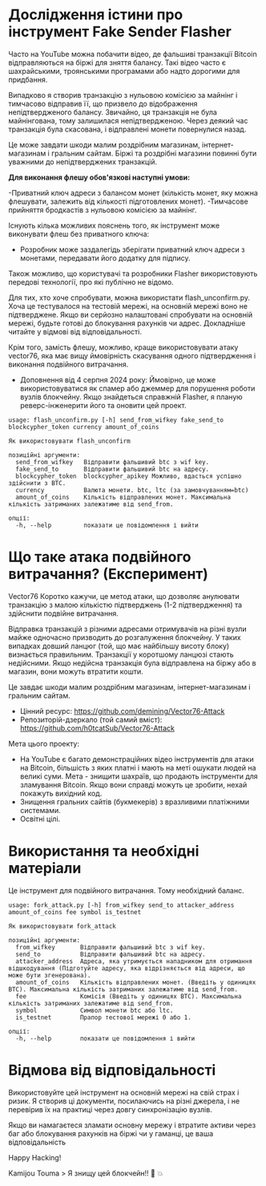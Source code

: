 # Дослідження істини про інструмент Fake Sender Flasher

Часто на YouTube можна побачити відео, де фальшиві транзакції Bitcoin відправляються на біржі для зняття балансу. Такі відео часто є шахрайськими, троянськими програмами або надто дорогими для придбання.

Випадково я створив транзакцію з нульовою комісією за майнінг і тимчасово відправив її, що призвело до відображення непідтвердженого балансу. Звичайно, ця транзакція не була майнінгована, тому залишилася непідтвердженою. Через деякий час транзакція була скасована, і відправлені монети повернулися назад.

Це може завдати шкоди малим роздрібним магазинам, інтернет-магазинам і гральним сайтам. Біржі та роздрібні магазини повинні бути уважними до непідтверджених транзакцій.

**Для виконання флешу обов'язкові наступні умови:**

-Приватний ключ адреси з балансом монет (кількість монет, яку можна флешувати, залежить від кількості підготовлених монет).
-Тимчасове прийняття бродкастів з нульовою комісією за майнінг.

Існують кілька можливих пояснень того, як інструмент може виконувати флеш без приватного ключа:

- Розробник може заздалегідь зберігати приватний ключ адреси з монетами, передавати його додатку для підпису.

Також можливо, що користувачі та розробники Flasher використовують передові технології, про які публічно не відомо.

Для тих, хто хоче спробувати, можна використати flash_unconfirm.py. Хоча це тестувалося на тестовій мережі, на основній мережі воно не підтверджене. Якщо ви серйозно налаштовані спробувати на основній мережі, будьте готові до блокування рахунків чи адрес. Докладніше читайте у відмові від відповідальності.

Крім того, замість флешу, можливо, краще використовувати атаку vector76, яка має вищу ймовірність скасування одного підтвердження і виконання подвійного витрачання.

- Доповнення від 4 серпня 2024 року: Ймовірно, це може використовуватися як спамер або джеммер для порушення роботи вузлів блокчейну. Якщо знайдеться справжній Flasher, я планую реверс-інженерити його та оновити цей проект.


```
usage: flash_unconfirm.py [-h] send_from_wifkey fake_send_to blockcypher_token currency amount_of_coins

Як використовувати flash_unconfirm

позиційні аргументи:
  send_from_wifkey   Відправити фальшивий btc з wif key.
  fake_send_to       Відправити фальшивий btc на адресу.
  blockcypher_token  blockcypher_apikey Можливо, вдасться успішно здійснити з BTC.
  currency           Валюта монети. btc, ltc (за замовчуванням=btc)
  amount_of_coins    Кількість відправлених монет. Максимальна кількість затриманих залежатиме від send_from.

опції:
  -h, --help         показати це повідомлення і вийти

```

# Що таке атака подвійного витрачання? (Експеримент)

Vector76     Коротко кажучи, це метод атаки, що дозволяє анулювати транзакцію з малою кількістю підтверджень (1-2 підтвердження) та здійснити подвійне витрачання.

Відправка транзакцій з різними адресами отримувачів на різні вузли майже одночасно призводить до розгалуження блокчейну. У таких випадках довший ланцюг (той, що має найбільшу висоту блоку) визнається правильним. Транзакції у коротшому ланцюзі стають недійсними. Якщо недійсна транзакція була відправлена на біржу або в магазин, вони можуть втратити кошти.

Це завдає шкоди малим роздрібним магазинам, інтернет-магазинам і гральним сайтам.

- Цінний ресурс: https://github.com/demining/Vector76-Attack
- Репозиторій-дзеркало (той самий вміст): https://github.com/h0tcatSub/Vector76-Attack

Мета цього проекту:

- На YouTube є багато демонстраційних відео інструментів для атаки на Bitcoin, більшість з яких платні і мають на меті ошукати людей на великі суми. Мета - знищити шахраїв, що продають інструменти для зламування Bitcoin. Якщо вони справді можуть це зробити, нехай покажуть вихідний код.
- Знищення гральних сайтів (букмекерів) з вразливими платіжними системами.
- Освітні цілі.

# Використання та необхідні матеріали

Це інструмент для подвійного витрачання. Тому необхідний баланс.

```
usage: fork_attack.py [-h] from_wifkey send_to attacker_address amount_of_coins fee symbol is_testnet

Як використовувати fork_attack

позиційні аргументи:
  from_wifkey       Відправити фальшивий btc з wif key.
  send_to           Відправити фальшивий btc на адресу.
  attacker_address  Адреса, яка утримується нападником для отримання відшкодування (Підготуйте адресу, яка відрізняється від адреси, що може бути згенерована).
  amount_of_coins   Кількість відправлених монет. (Введіть у одиницях BTC). Максимальна кількість затриманих залежатиме від send_from.
  fee               Комісія (Введіть у одиницях BTC). Максимальна кількість затриманих залежатиме від send_from.
  symbol            Символ монети btc або ltc.
  is_testnet        Прапор тестової мережі 0 або 1.

опції:
  -h, --help        показати це повідомлення і вийти

```

# Відмова від відповідальності

Використовуйте цей інструмент на основній мережі на свій страх і ризик. Я створив ці документи, посилаючись на різні джерела, і не перевірив їх на практиці через довгу синхронізацію вузлів.

Якщо ви намагаєтеся зламати основну мережу і втратите активи через баг або блокування рахунків на біржі чи у гаманці, це ваша відповідальність

Happy Hacking!

Kamijou Touma > Я знищу цей блокчейн!! 👊 💥